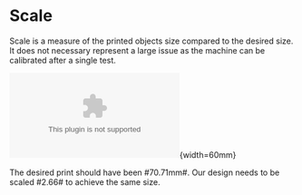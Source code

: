 Scale
=====

Scale is a measure of the printed objects size compared to the desired size. It does not necessary represent a large issue as the machine can be calibrated after a single test.

![Scale measured](scale.eps){width=60mm}

The desired print should have been #70.71mm#. Our design needs to be scaled #2.66# to achieve the same size.

